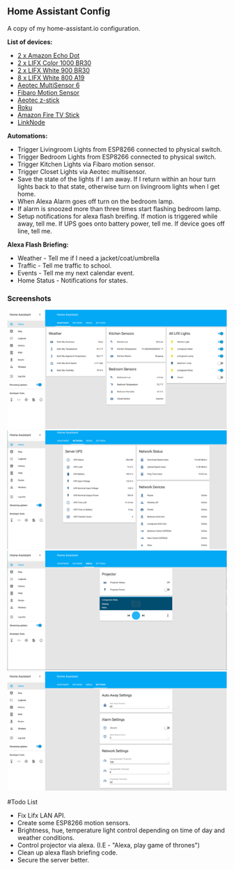 ## Home Assistant Config

A copy of my home-assistant.io configuration.

**List of devices:**

* [2 x Amazon Echo Dot](http://a.co/2VXsmqD)
* [2 x LIFX Color 1000 BR30](http://a.co/7dqYzZx)
* [2 x LIFX White 900 BR30](http://a.co/2Y11OyH)
* [8 x LIFX White 800 A19](http://a.co/4z3xDqO)
* [Aeotec MultiSensor 6](http://a.co/8DRpbBZ)
* [Fibaro Motion Sensor](http://a.co/iLA5NCI)
* [Aeotec z-stick](http://a.co/ahoCSXm)
* [Roku](http://amzn.to/2dpn89c)
* [Amazon Fire TV Stick](http://a.co/hO2j7Rt)
* [LinkNode](http://a.co/418sNIw)

**Automations:**

* Trigger Livingroom Lights from ESP8266 connected to physical switch.
* Trigger Bedroom Lights from ESP8266 connected to physical switch.
* Trigger Kitchen Lights via Fibaro motion sensor.
* Trigger Closet Lights via Aeotec multisensor.
* Save the state of the lights if I am away. If I return within an hour turn lights back to that state, otherwise turn on livingroom lights when I get home.
* When Alexa Alarm goes off turn on the bedroom lamp.
* If alarm is snoozed more than three times start flashing bedroom lamp.
* Setup notifications for alexa flash breifing. If motion is triggered while away, tell me. If UPS goes onto battery power, tell me. If device goes off line, tell me.

**Alexa Flash Briefing:**
* Weather - Tell me if I need a jacket/coat/umbrella
* Traffic - Tell me traffic to school.
* Events - Tell me my next calendar event.
* Home Status - Notifications for states.

### Screenshots
![Screenshots](Default_View.PNG)
![Screenshots](Network_View.PNG)
![Screenshots](Media_View.PNG)
![Screenshots](Settings_View.PNG)


#Todo List
* Fix Lifx LAN API.
* Create some ESP8266 motion sensors.
* Brightness, hue, temperature light control depending on time of day and weather conditions.
* Control projector via alexa. (I.E - "Alexa, play game of thrones")
* Clean up alexa flash briefing code. 
* Secure the server better.